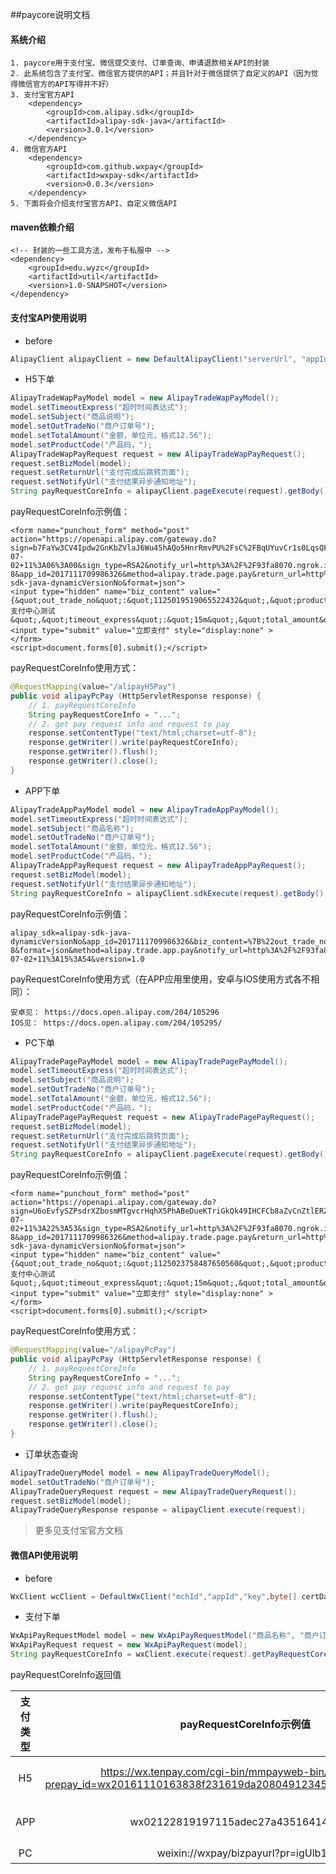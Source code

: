 ##paycore说明文档

#### 系统介绍

	1. paycore用于支付宝、微信提交支付、订单查询、申请退款相关API的封装
	2. 此系统包含了支付宝、微信官方提供的API；并且针对于微信提供了自定义的API（因为觉得微信官方的API写得并不好）
	3. 支付宝官方API
        <dependency>
            <groupId>com.alipay.sdk</groupId>
            <artifactId>alipay-sdk-java</artifactId>
            <version>3.0.1</version>
        </dependency>
	4. 微信官方API
		<dependency>
            <groupId>com.github.wxpay</groupId>
            <artifactId>wxpay-sdk</artifactId>
            <version>0.0.3</version>
        </dependency>
	5. 下面将会介绍支付宝官方API、自定义微信API

#### maven依赖介绍

	<!-- 封装的一些工具方法，发布于私服中 -->
    <dependency>
        <groupId>edu.wyzc</groupId>
        <artifactId>util</artifactId>
        <version>1.0-SNAPSHOT</version>
    </dependency>

#### 支付宝API使用说明

* before
```java
AlipayClient alipayClient = new DefaultAlipayClient("serverUrl", "appId", "privateKey","format","charset","alipayPublicKey", "signType","proxyHost", "proxyPort");
```

* H5下单
```java
AlipayTradeWapPayModel model = new AlipayTradeWapPayModel();
model.setTimeoutExpress("超时时间表达式");
model.setSubject("商品说明");
model.setOutTradeNo("商户订单号");
model.setTotalAmount("金额，单位元，格式12.56");
model.setProductCode("产品码，");
AlipayTradeWapPayRequest request = new AlipayTradeWapPayRequest();
request.setBizModel(model);
request.setReturnUrl("支付完成后跳转页面");
request.setNotifyUrl("支付结果异步通知地址");
String payRequestCoreInfo = alipayClient.pageExecute(request).getBody();
```
payRequestCoreInfo示例值：
```
<form name="punchout_form" method="post" action="https://openapi.alipay.com/gateway.do?sign=b7FaYw3CV4Ipdw2GnKbZVlaJ6Wu45hAQo5HnrRmvPU%2FsC%2FBqUYuvCr1s0LqsQFbMDGppXaPtI34NGDXs%2FlTcT4%2BHaVdKOTi3VXkrjYaQ79gr2qLsqLcDVsvnLojDJ7l0Z5u%2Bg3g%2B%2FG%2B77fnF4xNqhB6bPm%2FKeoaxg0NLFRAprwjYNEIyLk55u6ktcAEfK5k0jrJDtyHLqIAIaNPErfTrGS0OPF%2Fyx4Px7f4qipaJiloZE7gMOWp4h74ZVUD8d0outrbW5y74BgryD%2Bu%2BCNvGjY%2BV0kHXWrhJ5TaT7IOU%2BEqna3UkhiS011ih8KFAt2TBdxf3I9PKwNOZ6Iuv1Fc0OQ%3D%3D&timestamp=2018-07-02+11%3A06%3A00&sign_type=RSA2&notify_url=http%3A%2F%2F93fa8070.ngrok.io%2FalipayPayNotify&charset=UTF-8&app_id=2017111709986326&method=alipay.trade.page.pay&return_url=http%3A%2F%2Fwww.baidu.com&version=1.0&alipay_sdk=alipay-sdk-java-dynamicVersionNo&format=json">
<input type="hidden" name="biz_content" value="{&quot;out_trade_no&quot;:&quot;1125019519065522432&quot;,&quot;product_code&quot;:&quot;FAST_INSTANT_TRADE_PAY&quot;,&quot;subject&quot;:&quot;支付中心测试&quot;,&quot;timeout_express&quot;:&quot;15m&quot;,&quot;total_amount&quot;:&quot;0.01&quot;}">
<input type="submit" value="立即支付" style="display:none" >
</form>
<script>document.forms[0].submit();</script>
```
payRequestCoreInfo使用方式：
```java
@RequestMapping(value="/alipayH5Pay")
public void alipayPcPay (HttpServletResponse response) {
    // 1. payRequestCoreInfo
    String payRequestCoreInfo = "...";
    // 2. get pay request info and request to pay
    response.setContentType("text/html;charset=utf-8");
    response.getWriter().write(payRequestCoreInfo);
    response.getWriter().flush();
    response.getWriter().close();
}
```

* APP下单
``` java
AlipayTradeAppPayModel model = new AlipayTradeAppPayModel();
model.setTimeoutExpress("超时时间表达式");
model.setSubject("商品名称");
model.setOutTradeNo("商户订单号");
model.setTotalAmount("金额，单位元，格式12.56");
model.setProductCode("产品码，");
AlipayTradeAppPayRequest request = new AlipayTradeAppPayRequest();
request.setBizModel(model);
request.setNotifyUrl("支付结果异步通知地址");
String payRequestCoreInfo = alipayClient.sdkExecute(request).getBody();
```
payRequestCoreInfo示例值：
```
alipay_sdk=alipay-sdk-java-dynamicVersionNo&app_id=2017111709986326&biz_content=%7B%22out_trade_no%22%3A%221125022030967079168%22%2C%22product_code%22%3A%22QUICK_MSECURITY_PAY%22%2C%22subject%22%3A%22%E6%94%AF%E4%BB%98%E4%B8%AD%E5%BF%83%E6%B5%8B%E8%AF%95%22%2C%22timeout_express%22%3A%2215m%22%2C%22total_amount%22%3A%220.01%22%7D&charset=UTF-8&format=json&method=alipay.trade.app.pay&notify_url=http%3A%2F%2F93fa8070.ngrok.io%2FalipayPayNotify&sign=cXSd8Uzoyue2FuScmxRpGwoMgjxR6GodRZRjv1pfKUoroOQi%2FBWml4iN8xjWqvzdSK2%2Bd1BEoPIFBO3mnUpNgdUsmr9UYSt0VTO55Ixj%2B6foxxRsrWXm1XduKJuYOFbGKb8nJuhPBnznNVMacCWTXIoWwpndcBNowTbg%2BdGZ4rrAjA3t9k%2Bw%2FSQ2KfmOpB6pMxf3ClSgltC6p5JiwZOMEaIA%2FcU%2BaAML6%2F33yzwJ91vL%2BmnH5%2BAYSboZM0Ds6jfSXWSwGtSdyLc8j7wzL44nX5zq7xgs022URJNNTpGjLs4hj3JUwXKpiV1IQmnCkX4TayY4rwIw48hCA39RhXacqQ%3D%3D&sign_type=RSA2&timestamp=2018-07-02+11%3A15%3A54&version=1.0
```
payRequestCoreInfo使用方式（在APP应用里使用，安卓与IOS使用方式各不相同）：
```
安卓见： https://docs.open.alipay.com/204/105296
IOS见： https://docs.open.alipay.com/204/105295/
```

* PC下单
```java
AlipayTradePagePayModel model = new AlipayTradePagePayModel();
model.setTimeoutExpress("超时时间表达式");
model.setSubject("商品说明");
model.setOutTradeNo("商户订单号");
model.setTotalAmount("金额，单位元，格式12.56");
model.setProductCode("产品码，");
AlipayTradePagePayRequest request = new AlipayTradePagePayRequest();
request.setBizModel(model);
request.setReturnUrl("支付完成后跳转页面");
request.setNotifyUrl("支付结果异步通知地址");
String payRequestCoreInfo = alipayClient.pageExecute(request).getBody();
```
payRequestCoreInfo示例值：
```
<form name="punchout_form" method="post" action="https://openapi.alipay.com/gateway.do?sign=U6oEvfySZPsdrXZbosmMTgvcrHqhX5PhABeDueKTriGkQk49IHCFCb8aZvCnZtlERZlvLejKXT7SCKbIMpO8MQJRJhwwcnecssbEvFWAcsFLEk02Zhqb9If96REPoo60nTyu1Uj%2BQ2JNNb7V%2BLnYF%2BnHE0u9SDylFLVEFgeXYM%2B9oiM%2BgOGpL81gjNWKUzN9yDid%2BB5lyNsQvGbiYQ7AIQMDj%2FkcSmqvMDu4%2Bf81QVLyRLaus83ZTXJ6hZat27QOYQcNKWGiWdrF6FxiJh01UwLOSmtrZba5fv%2BDpUrlL9UP9IX2dwWEucMhUE7CsRi3uYiVwORLTzc%2FLUrNQGrS5w%3D%3D&timestamp=2018-07-02+11%3A22%3A53&sign_type=RSA2&notify_url=http%3A%2F%2F93fa8070.ngrok.io%2FalipayPayNotify&charset=UTF-8&app_id=2017111709986326&method=alipay.trade.page.pay&return_url=http%3A%2F%2Fwww.baidu.com&version=1.0&alipay_sdk=alipay-sdk-java-dynamicVersionNo&format=json">
<input type="hidden" name="biz_content" value="{&quot;out_trade_no&quot;:&quot;1125023758487650560&quot;,&quot;product_code&quot;:&quot;FAST_INSTANT_TRADE_PAY&quot;,&quot;subject&quot;:&quot;支付中心测试&quot;,&quot;timeout_express&quot;:&quot;15m&quot;,&quot;total_amount&quot;:&quot;0.01&quot;}">
<input type="submit" value="立即支付" style="display:none" >
</form>
<script>document.forms[0].submit();</script>
```
payRequestCoreInfo使用方式：
```java
@RequestMapping(value="/alipayPcPay")
public void alipayPcPay (HttpServletResponse response) {
    // 1. payRequestCoreInfo
    String payRequestCoreInfo = "...";
    // 2. get pay request info and request to pay
    response.setContentType("text/html;charset=utf-8");
    response.getWriter().write(payRequestCoreInfo);
    response.getWriter().flush();
    response.getWriter().close();
}
```

* 订单状态查询
```java
AlipayTradeQueryModel model = new AlipayTradeQueryModel();
model.setOutTradeNo("商户订单号");
AlipayTradeQueryRequest request = new AlipayTradeQueryRequest();
request.setBizModel(model);
AlipayTradeQueryResponse response = alipayClient.execute(request);
```
> 更多见支付宝官方文档


#### 微信API使用说明

* before
```java
WxClient wcClient = DefaultWxClient("mchId","appId","key",byte[] certData,SignType.MD5,"proxyHost","proxyPort");
```

* 支付下单
```java
WxApiPayRequestModel model = new WxApiPayRequestModel("商品名称", "商户订单号","总金额：单位分", "支付IP", "创建时间", "超时时间", "支付结果异步通知地址", "支付类型“);
WxApiPayRequest request = new WxApiPayRequest(model);
String payRequestCoreInfo = wxClient.execute(request).getPayRequestCoreInfo();
```
payRequestCoreInfo返回值

| 支付类型 | payRequestCoreInfo示例值 | 使用方式 |
|:------:|:------:|:------:|
|   H5   |https://wx.tenpay.com/cgi-bin/mmpayweb-bin/checkmweb?prepay_id=wx20161110163838f231619da20804912345&package=1037687096|拼接redirect_url后跳转，见：https://pay.weixin.qq.com/wiki/doc/api/H5.php?chapter=15_4|
|  APP   |wx02122819197115adec27a4351641484737|这是prepayId，需要重新签名供APP使用，见：https://pay.weixin.qq.com/wiki/doc/api/app/app.php?chapter=8_5   |
|   PC   |weixin://wxpay/bizpayurl?pr=igUlb14| 做成二维码供网页上扫描 |


